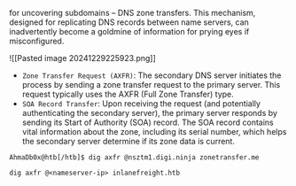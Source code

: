 for uncovering subdomains – DNS zone transfers. This mechanism, designed for replicating DNS records between name servers, can inadvertently become a goldmine of information for prying eyes if misconfigured.

![[Pasted image 20241229225923.png]]

- `Zone Transfer Request (AXFR)`: The secondary DNS server initiates the process by sending a zone transfer request to the primary server. This request typically uses the AXFR (Full Zone Transfer) type.
- `SOA Record Transfer`: Upon receiving the request (and potentially authenticating the secondary server), the primary server responds by sending its Start of Authority (SOA) record. The SOA record contains vital information about the zone, including its serial number, which helps the secondary server determine if its zone data is current.



```shell
AhmaDb0x@htb[/htb]$ dig axfr @nsztm1.digi.ninja zonetransfer.me
```

```shell
dig axfr @<nameserver-ip> inlanefreight.htb
```

